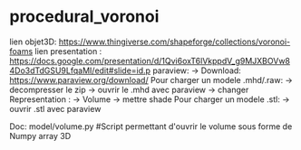 # procedural_voronoi

lien objet3D: https://www.thingiverse.com/shapeforge/collections/voronoi-foams
lien presentation : https://docs.google.com/presentation/d/1Qvi6oxT6lVkppdV_g9MJXBOVw84Do3dTdGSU9LfqaMI/edit#slide=id.p
paraview:
 -> Download: https://www.paraview.org/download/
 Pour charger un modele .mhd/.raw:
    -> decompresser le zip
    -> ouvrir le .mhd avec paraview
    -> changer Representation : -> Volume
    -> mettre shade
Pour charger un modele .stl:
    -> ouvrir .stl avec paraview

Doc:
    model/volume.py #Script permettant d'ouvrir le volume sous forme de Numpy array 3D